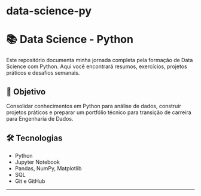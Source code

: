 # data-science-py

# 📚 Data Science - Python
Este repositório documenta minha jornada completa pela formação de Data Science com Python. Aqui você encontrará resumos, exercícios, projetos práticos e desafios semanais.

## 🚀 Objetivo
Consolidar conhecimentos em Python para análise de dados, construir projetos práticos e preparar um portfólio técnico para transição de carreira para Engenharia de Dados.

## 🛠️ Tecnologias
- Python
- Jupyter Notebook
- Pandas, NumPy, Matplotlib
- SQL
- Git e GitHub
---
